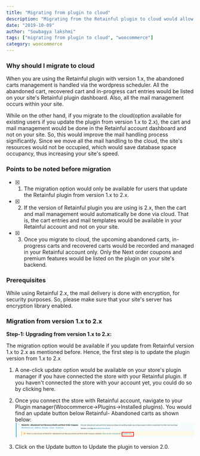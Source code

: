 ```yaml
---
title: "Migrating from plugin to cloud"
description: "Migrating from the Retainful plugin to cloud would allow you to manage abandoned carts and emails via cloud, thus increasing the efficiency of the process with minimal use of your site's resources."
date: "2019-10-09"
author: "Sowbagya lakshmi"
tags: ["migrating from plugin to cloud", "woocommerce"]
category: woocommerce
---
```


### Why should I migrate to cloud

 When you are using the Retainful plugin with version 1.x, the abandoned carts management is handled via the wordpress scheduler. All the abandoned cart, recovered cart and in-progress cart entries would be listed on your site's Retainful plugin dashboard. Also, all the mail management occurs within your site. 

While on the other hand, if you migrate to the cloud(option available for existing users if you update the plugin from version 1.x to 2.x), the cart and mail management would be done in the Retainful account dashboard and not on your site. 
So, this would improve the mail handling process significantly. Since we move all the mail handling to the cloud, the site's resources would not be occupied, which would save database space occupancy, thus increasing your site's speed.

### Points to be noted before migration

- [x] 1. The migration option would only be available for users that update the Retainful plugin from version 1.x to 2.x.
- [x] 2. If the version of Retainful plugin you are using is 2.x, then the cart and mail management would automatically be done via cloud. That is, the cart entries and mail templates would be available in your Retainful account and not on your site.
- [x] 3. Once you migrate to cloud, the upcoming abandoned carts, in-progress carts and recovered carts would be recorded and managed in your Retainful account only. Only the Next order coupons and premium features would be listed on the plugin on your site's backend.

### Prerequisites

While using Retainful 2.x, the mail delivery is done with encryption, for security purposes. So, please make sure that your site's server has encryption library enabled.

### Migration from version 1.x to 2.x

**Step-1: Upgrading from version 1.x to 2.x:** 

The migration option would be available if you update from Retainful version 1.x to 2.x as mentioned before. Hence, the first step is to update the plugin version from 1.x to 2.x
1. A one-click update option would be available on your store's plugin manager if you have connected the store with your Retainful plugin. If you haven't connected the store with your account yet, you could do so by clicking <link-text url="" target="_blank" rel="noopener">here<link-text>.
2.  Once you connect the store with Retainful account, navigate to your Plugin manager(Woocommerce->Plugins->Installed plugins). You would find an update button below Retainful- Abandoned carts as shown below:
![Update button](../../images/docs/migrating-from-plugin-to-cloud/updte-button.png) 
    
3. Click on the Update button to Update the plugin to version 2.0.
    